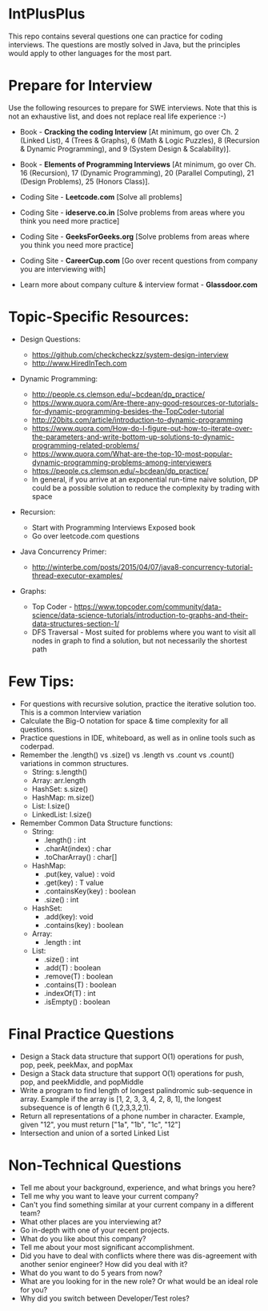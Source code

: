 #  IntPlusPlus

This repo contains several questions one can practice for coding interviews. The questions are mostly solved in Java, but the principles would apply to other languages for the most part.

# Prepare for Interview
Use the following resources to prepare for SWE interviews. Note that this is not an exhaustive list, and does not replace real life experience :-)
- Book - **Cracking the coding Interview** [At minimum, go over Ch. 2 (Linked List), 4 (Trees & Graphs), 6 (Math & Logic Puzzles),
    8 (Recursion & Dynamic Programming), and 9 (System Design & Scalability)].

- Book - **Elements of Programming Interviews** [At minimum, go over Ch. 16 (Recursion), 17 (Dynamic Programming),
    20 (Parallel Computing), 21 (Design Problems), 25 (Honors Class)].

- Coding Site - **Leetcode.com** [Solve all problems]

- Coding Site - **ideserve.co.in** [Solve problems from areas where you think you need more practice]

- Coding Site - **GeeksForGeeks.org** [Solve problems from areas where you think you need more practice]

- Coding Site - **CareerCup.com** [Go over recent questions from company you are interviewing with]

- Learn more about company culture & interview format - **Glassdoor.com**


# Topic-Specific Resources:
- Design Questions:
  + https://github.com/checkcheckzz/system-design-interview
  + http://www.HiredInTech.com

- Dynamic Programming:
  + http://people.cs.clemson.edu/~bcdean/dp_practice/
  + https://www.quora.com/Are-there-any-good-resources-or-tutorials-for-dynamic-programming-besides-the-TopCoder-tutorial
  + http://20bits.com/article/introduction-to-dynamic-programming
  + https://www.quora.com/How-do-I-figure-out-how-to-iterate-over-the-parameters-and-write-bottom-up-solutions-to-dynamic-programming-related-problems/
  + https://www.quora.com/What-are-the-top-10-most-popular-dynamic-programming-problems-among-interviewers
  + https://people.cs.clemson.edu/~bcdean/dp_practice/
  + In general, if you arrive at an exponential run-time naive solution, DP could be a possible solution to reduce the complexity by trading with space

- Recursion:
  + Start with Programming Interviews Exposed book
  + Go over leetcode.com questions

- Java Concurrency Primer:
  + http://winterbe.com/posts/2015/04/07/java8-concurrency-tutorial-thread-executor-examples/

- Graphs:
  + Top Coder - https://www.topcoder.com/community/data-science/data-science-tutorials/introduction-to-graphs-and-their-data-structures-section-1/
  + DFS Traversal - Most suited for problems where you want to visit all nodes in graph to find a solution, but not necessarily the shortest path
  
# Few Tips:
- For questions with recursive solution, practice the iterative solution too. This is a common Interview variation
- Calculate the Big-O notation for space & time complexity for all questions.
- Practice questions in IDE, whiteboard, as well as in online tools such as coderpad.
- Remember the .length() vs .size() vs .length vs .count vs .count() variations in common structures.
    + String: s.length()
    + Array: arr.length
    + HashSet: s.size()
    + HashMap: m.size()
    + List: l.size()
    + LinkedList: l.size()
- Remember Common Data Structure functions:
    + String:
      - .length() : int
      - .charAt(index) : char
      - .toCharArray() : char[]
    + HashMap:
      - .put(key, value) : void
      - .get(key) : T value
      - .containsKey(key) : boolean
      - .size() : int
    + HashSet:
      - .add(key):  void
      - .contains(key) : boolean
    + Array:
      - .length : int
    + List:
      - .size() : int
      - .add(T) : boolean
      - .remove(T) : boolean
      - .contains(T) : boolean
      - .indexOf(T) : int
      - .isEmpty() : boolean

# Final Practice Questions
- Design a Stack data structure that support O(1) operations for push, pop, peek, peekMax, and popMax
- Design a Stack data structure that support O(1) operations for push, pop, and peekMiddle, and popMiddle
- Write a program to find length of longest palindromic sub-sequence in array. Example if the array is [1, 2, 3, 3, 4, 2, 8, 1], the longest subsequence is of length 6 (1,2,3,3,2,1).
- Return all representations of a phone number in character. Example, given "12", you must return ["1a", "1b", "1c", "12"]
- Intersection and union of a sorted Linked List

# Non-Technical Questions
- Tell me about your background, experience, and what brings you here?
- Tell me why you want to leave your current company?
- Can't you find something similar at your current company in a different team?
- What other places are you interviewing at?
- Go in-depth with one of your recent projects.
- What do you like about this company?
- Tell me about your most significant accomplishment.
- Did you have to deal with conflicts where there was dis-agreement with another senior engineer? How did you deal with it?
- What do you want to do 5 years from now?
- What are you looking for in the new role? Or what would be an ideal role for you?
- Why did you switch between Developer/Test roles?

